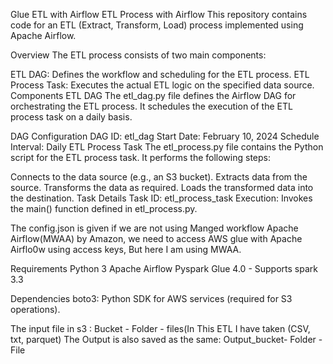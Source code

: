 Glue ETL with Airflow
ETL Process with Airflow
This repository contains code for an ETL (Extract, Transform, Load) process implemented using Apache Airflow.

Overview
The ETL process consists of two main components:

ETL DAG: Defines the workflow and scheduling for the ETL process.
ETL Process Task: Executes the actual ETL logic on the specified data source.
Components
ETL DAG
The etl_dag.py file defines the Airflow DAG for orchestrating the ETL process. It schedules the execution of the ETL process task on a daily basis.

DAG Configuration
DAG ID: etl_dag
Start Date: February 10, 2024
Schedule Interval: Daily
ETL Process Task
The etl_process.py file contains the Python script for the ETL process task. It performs the following steps:

Connects to the data source (e.g., an S3 bucket).
Extracts data from the source.
Transforms the data as required.
Loads the transformed data into the destination.
Task Details
Task ID: etl_process_task
Execution: Invokes the main() function defined in etl_process.py.

The config.json is given if we are not using Manged workflow Apache Airflow(MWAA) by Amazon, we need to access AWS glue with Apache Airflo0w using access keys, But here I am using MWAA.


Requirements
Python 3
Apache Airflow
Pyspark
Glue 4.0 - Supports spark 3.3

Dependencies
boto3: Python SDK for AWS services (required for S3 operations).

The input file in s3 : 
Bucket - Folder - files(In This ETL I have taken (CSV, txt, parquet)
The Output is also saved as the same:
Output_bucket- Folder -File
